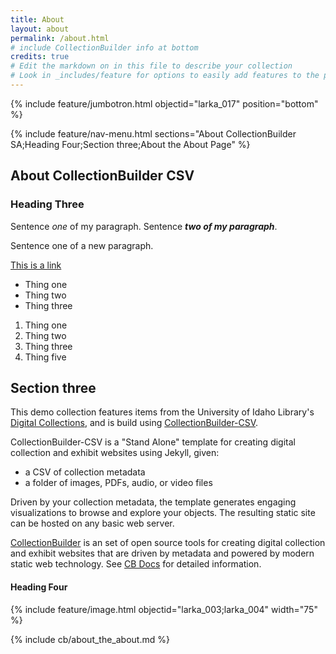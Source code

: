 ```yaml
---
title: About
layout: about
permalink: /about.html
# include CollectionBuilder info at bottom
credits: true
# Edit the markdown on in this file to describe your collection
# Look in _includes/feature for options to easily add features to the page
---
```


{% include feature/jumbotron.html objectid="larka_017" position="bottom" %} 

{% include feature/nav-menu.html sections="About CollectionBuilder SA;Heading Four;Section three;About the About Page" %}

## About CollectionBuilder CSV

### Heading Three

Sentence *one* of my paragraph.
Sentence ***two of my paragraph***.

Sentence one of a new paragraph.

[This is a link](https://www.lib.uidaho.edu/digital/)

- Thing one
- Thing two
- Thing three

1. Thing one
2. Thing two
3. Thing three
5. Thing five

## Section three

This demo collection features items from the University of Idaho Library's [Digital Collections](https://www.lib.uidaho.edu/digital/), and is build using [CollectionBuilder-CSV](https://github.com/CollectionBuilder/collectionbuilder-csv).

CollectionBuilder-CSV is a "Stand Alone" template for creating digital collection and exhibit websites using Jekyll, given:

- a CSV of collection metadata
- a folder of images, PDFs, audio, or video files

Driven by your collection metadata, the template generates engaging visualizations to browse and explore your objects.
The resulting static site can be hosted on any basic web server.

[CollectionBuilder](https://github.com/CollectionBuilder/) is an set of open source tools for creating digital collection and exhibit websites that are driven by metadata and powered by modern static web technology.
See [CB Docs](https://collectionbuilder.github.io/cb-docs/) for detailed information.

#### Heading Four

{% include feature/image.html objectid="larka_003;larka_004" width="75" %} 

<!-- IMPORTANT!!! DELETE this comment and the include below when you are finished editing this page for your collection. The include below introduces about page features. They will show up on your collection's about page until you delete it.  -->
{% include cb/about_the_about.md %} 
